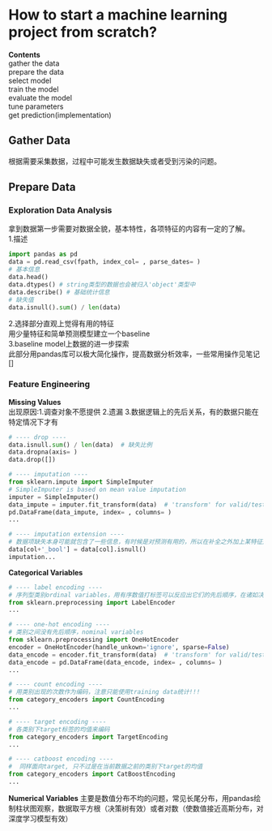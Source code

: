 # How to start a machine learning project from scratch?  
**Contents**  
gather the data  
prepare the data  
select model  
train the model  
evaluate the model  
tune parameters  
get prediction(implementation)  

## Gather Data  
根据需要采集数据，过程中可能发生数据缺失或者受到污染的问题。  
## Prepare Data  
### Exploration Data Analysis  
拿到数据第一步需要对数据全貌，基本特性，各项特征的内容有一定的了解。  
1.描述  
```python
import pandas as pd
data = pd.read_csv(fpath, index_col= , parse_dates= )
# 基本信息
data.head()
data.dtypes() # string类型的数据也会被归入'object'类型中
data.describe() # 基础统计信息
# 缺失值
data.isnull().sum() / len(data)
```
2.选择部分直观上觉得有用的特征  
用少量特征和简单预测模型建立一个baseline  
3.baseline model上数据的进一步探索  
此部分用pandas库可以极大简化操作，提高数据分析效率，一些常用操作见笔记[]  
### Feature Engineering  
**Missing Values**  
出现原因:1.调查对象不愿提供 2.遗漏 3.数据逻辑上的先后关系，有的数据只能在特定情况下才有  
```python
# ---- drop ----
data.isnull.sum() / len(data)  # 缺失比例
data.dropna(axis= )
data.drop([])

# ---- imputation ----
from sklearn.impute import SimpleImputer
# SimpleImputer is based on mean value imputation
imputer = SimpleImputer()
data_impute = imputer.fit_transform(data)  # 'transform' for valid/test
pd.DataFrame(data_impute, index= , columns= )
...

# ---- imputation extension ----
# 数据项缺失本身可能就包含了一些信息，有时候是对预测有用的，所以在补全之外加上某特征是否有缺失的表示
data[col+'_bool'] = data[col].isnull()
imputation...
```
**Categorical Variables**  
```python
# ---- label encoding ----
# 序列型类别ordinal variables，用有序数值打标签可以反应出它们的先后顺序，在诸如决策树模型中很有用
from sklearn.preprocessing import LabelEncoder
...

# ---- one-hot encoding ----
# 类别之间没有先后顺序，nominal variables
from sklearn.preprocessing import OneHotEncoder
encoder = OneHotEncoder(handle_unkown='ignore', sparse=False)
data_encode = encoder.fit_transform(data)  # 'transform' for valid/test
data_encode = pd.DataFrame(data_encode, index= , columns= )
...

# ---- count encoding ----
# 用类别出现的次数作为编码，注意只能使用training data统计!!!
from category_encoders import CountEncoding
...

# ---- target encoding ----
# 各类别下target标签的均值来编码
from category_encoders import TargetEncoding
...

# ---- catboost encoding ----
#  同样面向target, 只不过是在当前数据之前的类别下target的均值
from category_encoders import CatBoostEncoding
...
```
**Numerical Variables**
主要是数值分布不均的问题，常见长尾分布，用pandas绘制柱状图观察，数据取平方根（决策树有效）或者对数（使数值接近高斯分布，对深度学习模型有效）  
